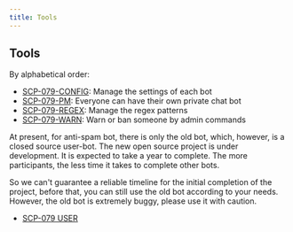 ```yaml
---
title: Tools
---
```


## Tools

By alphabetical order:

- <a href="/config/">SCP-079-CONFIG</a>: 
Manage the settings of each bot
- <a href="/pm/">SCP-079-PM</a>: 
Everyone can have their own private chat bot
- <a href="/regex/">SCP-079-REGEX</a>: 
Manage the regex patterns
- <a href="/warn/">SCP-079-WARN</a>: 
Warn or ban someone by admin commands

At present, for anti-spam bot, there is only the old bot, which, however, is a 
closed source user-bot. The new open source project is under development. It is 
expected to take a year to complete. The more participants, the less 
time it takes to complete other bots.

So we can't guarantee a reliable timeline for the initial completion of 
the project, before that, you can still use the old bot according to 
your needs. However, the old bot is extremely buggy, please use it 
with caution.

- <a href="https://t.me/SCP_079_INFO/71" class="079" target="_blank">SCP-079 USER</a>

<audio src="/audio/page/tools.ogg" autoplay></audio>
<audio id="dooropen079" src="/audio/door/dooropen079.ogg"/>
